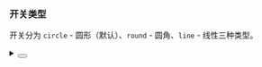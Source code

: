 ### 开关类型

开关分为 `circle` - 圆形（默认）、`round` - 圆角、`line` - 线性三种类型。

<div class="cell-demo vp-raw">
 <yc-space size="large">
    <yc-switch />
    <yc-switch type="round" />
    <yc-switch type="line" />
  </yc-space>
</div>

<details>
<summary>
 <button class="code-btn"  >
    <icon-code />
 </button>
</summary>

```vue
<template>
  <yc-space size="large">
    <yc-switch />
    <yc-switch type="round" />
    <yc-switch type="line" />
  </yc-space>
</template>
```

</details>
